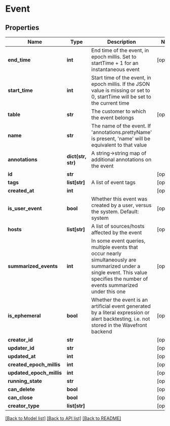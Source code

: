 # Event

## Properties
Name | Type | Description | Notes
------------ | ------------- | ------------- | -------------
**end_time** | **int** | End time of the event, in epoch millis.  Set to startTime + 1 for an instantaneous event | [optional] 
**start_time** | **int** | Start time of the event, in epoch millis.  If the JSON value is missing or set to 0, startTime will be set to the current time | 
**table** | **str** | The customer to which the event belongs | [optional] 
**name** | **str** | The name of the event.  If &#39;annotations.prettyName&#39; is present, &#39;name&#39; will be equivalent to that value | 
**annotations** | **dict(str, str)** | A string-&gt;string map of additional annotations on the event | 
**id** | **str** |  | [optional] 
**tags** | **list[str]** | A list of event tags | [optional] 
**created_at** | **int** |  | [optional] 
**is_user_event** | **bool** | Whether this event was created by a user, versus the system.  Default: system | [optional] 
**hosts** | **list[str]** | A list of sources/hosts affected by the event | [optional] 
**summarized_events** | **int** | In some event queries, multiple events that occur nearly simultaneously are summarized under a single event.  This value specifies the number of events summarized under this one | [optional] 
**is_ephemeral** | **bool** | Whether the event is an artificial event generated by a literal expression or alert backtesting, i.e. not stored in the Wavefront backend | [optional] 
**creator_id** | **str** |  | [optional] 
**updater_id** | **str** |  | [optional] 
**updated_at** | **int** |  | [optional] 
**created_epoch_millis** | **int** |  | [optional] 
**updated_epoch_millis** | **int** |  | [optional] 
**running_state** | **str** |  | [optional] 
**can_delete** | **bool** |  | [optional] 
**can_close** | **bool** |  | [optional] 
**creator_type** | **list[str]** |  | [optional] 

[[Back to Model list]](../README.md#documentation-for-models) [[Back to API list]](../README.md#documentation-for-api-endpoints) [[Back to README]](../README.md)


